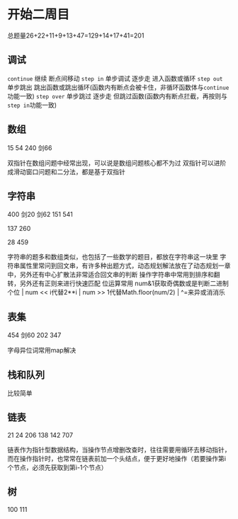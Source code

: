# 开始二周目

总题量26+22+11+9+13+47=129+14+17+41=201

## 调试

`continue` 继续 断点间移动
`step in` 单步调试 逐步走 进入函数或循环
`step out` 单步跳出  跳出函数或跳出循环(函数内有断点会被卡住，非循环函数体与`continue`功能一致)
`step over` 单步跳过 逐步走 但跳过函数(函数内有断点拦截，再按则与`step in`功能一致)

## 数组

15
54
240
剑66

双指针在数组问题中经常出现，可以说是数组问题核心都不为过
双指针可以进阶成滑动窗口问题和二分法，都是基于双指针

## 字符串

400
剑20
剑62
151
541

137
260

28
459

字符串的题多和数组类似，也包括了一些数学的题目，都放在字符串这一块里
字符串属性里常问到回文串，有许多种出题方式，动态规划解法放在了动态规划一章中，另外还有中心扩散法非常适合回文串的判断
操作字符串中常用到排序和翻转，另外还有正则来进行快速匹配
位运算常用 num&1获取奇偶数或是判断二进制个位 | num << i代替2**i | num >> 1代替Math.floor(num/2) | ^=来异或消消乐

## 表集

454
剑60
202
347

字母异位词常用map解决

## 栈和队列

比较简单

## 链表

21
24
206
138
142
707

链表作为指针型数据结构，当操作节点增删改查时，往往需要用循环去移动指针，而在操作指针时，也常常在链表前加一个头结点，便于更好地操作（若要操作第i个节点，必须先获取到第i-1个节点）

## 树

100
111